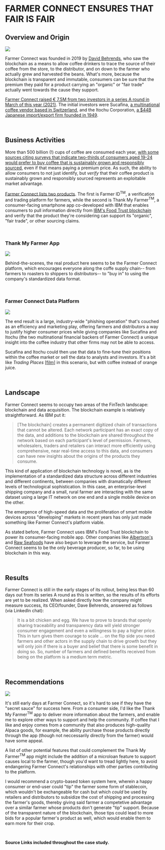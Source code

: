 # FARMER CONNECT ENSURES THAT FAIR IS FAIR

## Overview and Origin
<img src="https://assets.corteva.com/is/image/Corteva/IMG-FC-HRO_01_Hero-L1-1440x400px_3.6_1?$herol1_desktop$">

  Farmer Connect was founded in 2019 by [David Behrends](https://www.linkedin.com/in/dave-behrends-95a0439/), who saw the blockchain as a means to allow coffee drinkers to trace the source of their coffee from the store, to the distributor, and on down to the farmer who actually grew and harvested the beans. What's more, because the blockchain is transparent and immutable, consumers can be sure that the premium they paid for a product carrying an "organic" or "fair trade" actually went towards the cause they support.

  [Farmer Connect raised &euro;	7.5M from two investors in a series A round in March of this year (2021)](https://www.crunchbase.com/organization/farmer-connect/company_financials). The initial investors were Sucafina, [a multinational coffee vendor based in Switzerland](https://sucafina.com/), and the Itochu Corporation, [a $44B Japanese import/export firm founded in 1949](https://www.itochu.co.jp/en/index.html).

&nbsp; 
## Business Activities

  More than 500 billion (!) cups of coffee are consumed each year, [with some sources citing surveys that indicate two-thirds of consumers aged 19-24 would prefer to buy coffee that is sustainably grown and responsibly sourced](https://newsroom.ibm.com/2020-01-06-Farmer-Connect-Uses-IBM-Blockchain-to-Bridge-the-Gap-Between-Consumers-and-Smallholder-Coffee-Farmers), even if that means paying a premium price.  As such, the ability to allow consumers to not just identify, but *verify* that their coffee product is sustainably grown and responsibly sourced represents an exploitable market advantage.

  [Farmer Connect lists two products](https://www.farmerconnect.com/products). The first is Farmer ID<sup>TM</sup>, a verification and trading platform for farmers, while the second is Thank My Farmer<sup>TM</sup>, a consumer-facing smartphone app co-developed with IBM that enables consumers to pull information directly from [IBM's Food Trust blockchain](https://www.ibm.com/blockchain/solutions/food-trust) and verify that the product they're considering can support its "organic", "fair trade", or other sourcing claims.

&nbsp;
### Thank My Farmer App
  <img src="https://theblockchainland.com/wp-content/uploads/2020/01/Thank-My-Farmer-App-BlockchainLand-1024x525.png">

  Behind-the-scenes, the real product here seems to be the Farmer Connect platform, which encourages everyone along the coffe supply chain-- from farmers to roasters to shippers to distributors-- to "buy in" to using the company's standardized data format.

  &nbsp;  
  ### Farmer Connect Data Platform
  <img src="https://static.wixstatic.com/media/81c87c_2cc86a54ac2041edaeff82d6959dee4b~mv2.png">

  The end result is a large, industry-wide "phishing operation" that's couched as an efficiency and marketing play, offering farmers and distributors a way to justify higher consumer prices while giving companies like Sucafina and Itochu (the two multinational financial backers of Farmer Connect) a unique insight into the coffee industry that other firms may not be able to access.

  Sucafina and Itochu could then use that data to fine-tune their positions within the coffee market or sell the data to analysts and investors. It's a bit like *Trading Places* [[film](https://en.wikipedia.org/wiki/Trading_Places)] in this scenario, but with coffee instead of orange juice.

&nbsp;
## Landscape

  Farmer Connect seems to occupy two areas of the FinTech landscape:  blockchain and data acquisition. The blockchain example is relatively straightforward. As IBM put it:

  > [The blockchain] creates a permanent digitized chain of transactions that cannot be altered. Each network participant has an exact copy of the data, and additions to the blockchain are shared throughout the network based on each participant's level of permission. Farmers, wholesalers, traders and retailers can interact more efficiently using comprehensive, near real-time access to this data, and consumers can have new insights about the origins of the products they consume.

  This kind of application of blockchain technology is novel, as is the implementation of a standardized data structure across different industries and different continents, between companies with dramatically different levels of technological sophistication. In this case, an enterprise-level shipping company and a small, rural farmer are interacting with the same dataset using a large IT network on one end and a single mobile device on the other.

  The emergence of high-speed data and the proliferation of smart mobile devices across "developing" markets in recent years has only just made something like Farmer Connect's platform viable.

  As stated before, Farmer Connect uses IBM's Food Trust blockchain to power its consumer-facing mobile app. Other companies like [Albertson's](https://www.forbes.com/sites/rachelwolfson/2019/04/11/albertsons-joins-ibm-food-trust-blockchain-network-to-track-romaine-lettuce-from-farm-to-store/) and [Raw Seafoods](https://www.intrafish.com/marketplace/raw-seafoods-exec-blockchain-is-new-weapon-in-fight-to-end-fish-fraud/2-1-692931) have also begun to leverage the service, but Farmer Connect seems to be the only beverage producer, so far, to be using blockchain in this way.

&nbsp;
## Results

  Farmer Connect is still in the early stages of its rollout, being less than 60 days out from its series A round as this is written, so the results of its efforts are yet to be realized.  When asked directly how the company might measure success, its CEO/founder, Dave Behrends, answered as follows (via LinkedIn chat):
  
  > It is a bit chicken and egg. We have to prove to brands that openly sharing traceability and transparency data will yield stronger consumer engagement and even a willingness to pay a higher price. This in turn gives them courage to scale ... on the flip side you need farmers and other actors in the supply chain to drive growth but they will only join if there is a buyer and belief that there is some benefit in doing so. So, number of farmers and defined benefits received from being on the platform is a medium term metric.

&nbsp;
## Recommendations
<img src="https://content.fortune.com/wp-content/uploads/2015/12/42-36472427.jpg">

  It's still early days at Farmer Connect, so it's hard to see if they have the "secret sauce" for success here.  From a consumer side, I'd like the Thank My Farmer<sup>TM</sup> app to deliver more information about the farmers, and enable me to explore other ways to support and help the community. If coffee that I like and enjoy comes from a community that also produces high-quality Alpaca goods, for example, the ability purchase those products directly through the app (though not neccessarily directly from the farmer) would have some appeal.
  
  A list of other potential features that could complement the Thank My Farmer<sup>TM</sup> app might include the addition of a microloan feature to support causes local to the farmer, though you'd want to tread lightly here, to avoid endangering Farmer Connect's relationships with other parties contributing to the platform.

  I would recommend a crypto-based token system here, wherein a happy consumer or end-user could "tip" the farmer some form of stablecoin, which wouldn't be exchangeable for cash but which *could* be used by retailers and distributors to subsidize the cost of shipping and processing the farmer's goods, thereby giving said farmer a competetive advantage over a similar farmer whose products don't generate "tip" support.  Because of the transparent nature of the blockchain, those tips could lead to more bids for a popular farmer's product as well, which would enable them to earn more for their crop.

&nbsp;
&nbsp;

**Source Links included throughout the case study.**
